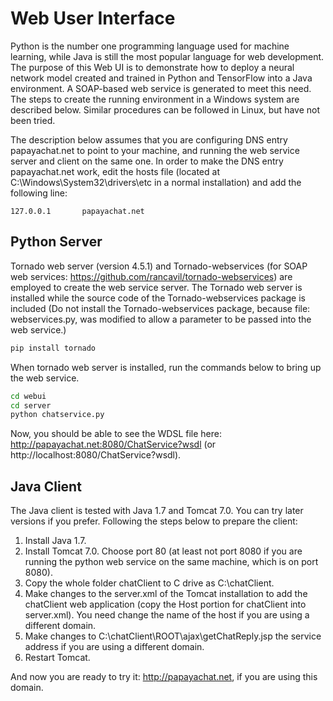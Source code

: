# Web User Interface

Python is the number one programming language used for machine learning, while Java is still the most popular language for web development. The purpose of this Web UI is to demonstrate how to deploy a neural network model created and trained in Python and TensorFlow into a Java environment. A SOAP-based web service is generated to meet this need. The steps to create the running environment in a Windows system are described below. Similar procedures can be followed in Linux, but have not been tried.

The description below assumes that you are configuring DNS entry papayachat.net to point to your machine, and running the web service server and client on the same one. In order to make the DNS entry papayachat.net work, edit the hosts file (located at C:\Windows\System32\drivers\etc in a normal installation) and add the following line:
    
    127.0.0.1  		papayachat.net

## Python Server

Tornado web server (version 4.5.1) and Tornado-webservices (for SOAP web services: https://github.com/rancavil/tornado-webservices) are employed to create the web service server. The Tornado web server is installed while the source code of the Tornado-webservices package is included (Do not install the Tornado-webservices package, because file: webservices.py, was modified to allow a parameter to be passed into the web service.)

```bash
pip install tornado
```

When tornado web server is installed, run the commands below to bring up the web service. 

```bash
cd webui
cd server
python chatservice.py
```

Now, you should be able to see the WDSL file here: http://papayachat.net:8080/ChatService?wsdl (or http://localhost:8080/ChatService?wsdl).

## Java Client

The Java client is tested with Java 1.7 and Tomcat 7.0. You can try later versions if you prefer. Following the steps below to prepare the client:

1. Install Java 1.7.
2. Install Tomcat 7.0. Choose port 80 (at least not port 8080 if you are running the python web service on the same machine, which is on port 8080).
3. Copy the whole folder chatClient to C drive as C:\chatClient. 
4. Make changes to the server.xml of the Tomcat installation to add the chatClient web application (copy the Host portion for chatClient into server.xml). You need change the name of the host if you are using a different domain.
6. Make changes to C:\chatClient\ROOT\ajax\getChatReply.jsp the service address if you are using a different domain.
7. Restart Tomcat.

And now you are ready to try it: http://papayachat.net, if you are using this domain.
